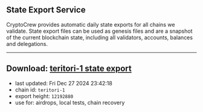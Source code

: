 ## State Export Service
CryptoCrew provides automatic daily state exports for all chains we validate. State export files can be used as genesis files and are a snapshot of the current blockchain state, including all validators, accounts, balances and delegations.

---
**Download: [teritori-1 state export](https://dl-eu2.ccvalidators.com/SERVICE/teritori/teritori-1_export_12192880.json)**
---

- last updated: Fri Dec 27 2024 23:42:18
- chain id: `teritori-1`
- export height: `12192880`
- use for: airdrops, local tests, chain recovery

